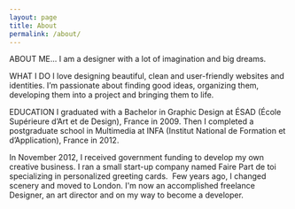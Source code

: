 ```yaml
---
layout: page
title: About
permalink: /about/
---
```

ABOUT ME...
I am a designer with a lot of imagination and big dreams.

WHAT I DO
I love designing beautiful, clean and user-friendly websites and identities. I’m passionate about finding good ideas, organizing them, developing them into a project and bringing them to life.

EDUCATION
I graduated with a Bachelor in Graphic Design at ÉSAD (École Supérieure d’Art et de Design), France in 2009. Then I completed a postgraduate school in Multimedia at INFA (Institut National de Formation et d’Application), France in 2012.

In November 2012, I received government funding to develop my own creative business. I ran a small start-up company named Faire Part de toi specializing in personalized greeting cards.
​
Few  years ago, I changed scenery and moved to London. I'm now an accomplished freelance Designer, an art director and on my way to become a developer.

